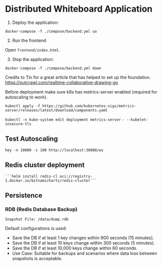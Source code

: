 # Distributed Whiteboard Application

1. Deploy the application:

```docker-compose -f ./compose/backend.yml uo```

2. Run the frontend

Open `frontend/index.html`.

3. Stop the application:

```docker-compose -f ./compose/backend.yml down```

Credits to Tin for a great article that has helped to set up the foundation.
https://outcrawl.com/realtime-collaborative-drawing-go

Before deployment make sure k8s has metrics-server enabled (required for autoscaling to work).

```kubectl apply -f https://github.com/kubernetes-sigs/metrics-server/releases/latest/download/components.yaml```

```kubectl -n kube-system edit deployment metrics-server```
```- --kubelet-insecure-tls```

## Test Autoscaling

```hey -n 10000 -c 100 http://localhost:30080/ws```

## Redis cluster deployment

    ```helm install redis-cl oci://registry-1.docker.io/bitnamicharts/redis-cluster```

## Persistence

### RDB (Redis Database Backup)

    Snapshot File: /data/dump.rdb

Default configurations is used:

- Save the DB if at least 1 key changes within 900 seconds (15 minutes).
- Save the DB if at least 10 keys change within 300 seconds (5 minutes).
- Save the DB if at least 10,000 keys change within 60 seconds.
-  Use Case: Suitable for backups and scenarios where data loss between snapshots is acceptable.
